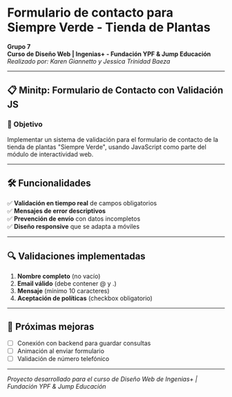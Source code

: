       
# Formulario de contacto para Siempre Verde - Tienda de Plantas  

**Grupo 7**  
**Curso de Diseño Web | Ingenias+ - Fundación YPF & Jump Educación**  
*Realizado por: Karen Giannetto y Jessica Trinidad Baeza*  

---

## 📋 Minitp: Formulario de Contacto con Validación JS  

### 🎯 Objetivo  
Implementar un sistema de validación para el formulario de contacto de la tienda de plantas "Siempre Verde", usando JavaScript como parte del módulo de interactividad web.

---

## 🛠️ Funcionalidades  
✅ **Validación en tiempo real** de campos obligatorios  
✅ **Mensajes de error descriptivos**  
✅ **Prevención de envío** con datos incompletos  
✅ **Diseño responsive** que se adapta a móviles  

---

## 🔍 Validaciones implementadas  
1. **Nombre completo** (no vacío)  
2. **Email válido** (debe contener @ y .)  
3. **Mensaje** (mínimo 10 caracteres)  
4. **Aceptación de políticas** (checkbox obligatorio)  

---
## 🌟 Próximas mejoras  
- [ ] Conexión con backend para guardar consultas  
- [ ] Animación al enviar formulario  
- [ ] Validación de número telefónico  

---

*Proyecto desarrollado para el curso de Diseño Web de Ingenias+ | Fundación YPF & Jump Educación*  

